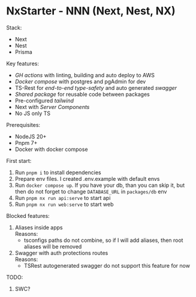 # NxStarter - NNN (Next, Nest, NX)

Stack:

- Next
- Nest
- Prisma

Key features:

- _GH actions_ with linting, building and auto deploy to AWS
- _Docker compose_ with postgres and pgAdmin for dev
- TS-Rest for _end-to-end type-safety_ and auto generated _swagger_
- _Shared package_ for reusable code between packages
- Pre-configured _tailwind_
- Next with _Server Components_
- No JS only TS

Prerequisites:

- NodeJS 20+
- Pnpm 7+
- Docker with docker compose

First start:

1. Run `pnpm i` to install dependencies
2. Prepare env files. I created .env.example with default envs
3. Run `docker compose up`. If you have your db, than you can skip it, but then do not forget to change `DATABASE_URL` in `packages/db` env
4. Run `pnpm nx run api:serve` to start api
5. Run `pnpm nx run web:serve` to start web

Blocked features:

1. Aliases inside apps<br>
    Reasons:
    - tsconfigs paths do not combine, so if I will add aliases, then root aliases will be removed
2. Swagger with auth protections routes<br>
    Reasons:
    - TSRest autogenerated swagger do not support this feature for now

TODO:

1. SWC?
